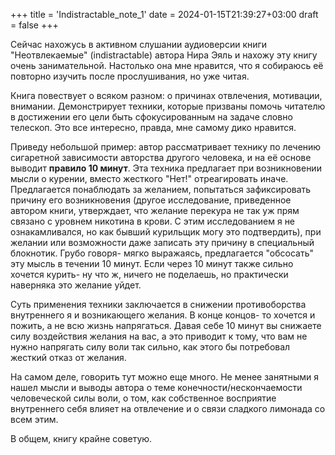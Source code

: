 +++
title = 'Indistractable_note_1'
date = 2024-01-15T21:39:27+03:00
draft = false
+++

Сейчас нахожусь в активном слушании аудиоверсии книги "Неотвлекаемые" (indistractable) автора Нира Эяль и нахожу эту книгу очень занимательной. Настолько она мне нравится, что я собираюсь её повторно изучить после прослушивания, но уже читая.

Книга повествует о всяком разном: о причинах отвлечения, мотивации, внимании. Демонстрирует техники, которые призваны помочь читателю в достижении его цели быть сфокусированным на задаче словно телескоп. Это все интересно, правда, мне самому дико нравится.

Приведу небольшой пример: автор рассматривает технику по лечению сигаретной зависимости авторства другого человека, и на её основе выводит **правило 10 минут**. Эта техника предлагает при возникновении мысли о курении, вместо жесткого "Нет!" отреагировать иначе. Предлагается понаблюдать за желанием, попытаться зафиксировать причину его возникновения (другое исследование, приведенное автором книги, утверждает, что желание перекура не так уж прям связано с уровнем никотина в крови. С этим исследованием я не ознакамливался, но как бывший курильщик могу это подтвердить), при желании или возможности даже записать эту причину в специальный блокнотик. Грубо говоря- мягко выражаясь, предлагается "обсосать" эту мысль в течении 10 минут. Если через 10 минут также сильно хочется курить- ну что ж, ничего не поделаешь, но практически наверняка это желание уйдет.

Суть применения техники заключается в снижении противоборства внутреннего я и возникающего желания. В конце концов- то хочется и пожить, а не всю жизнь напрягаться. Давая себе 10 минут вы снижаете силу воздействия желания на вас, а это приводит к тому, что вам не нужно напрягать силу воли так сильно, как этого бы потребовал жесткий отказ от желания.

На самом деле, говорить тут можно еще много. Не менее занятными я нашел мысли и выводы автора о теме конечности/нескончаемости человеческой силы воли, о том, как собственное восприятие внутреннего себя влияет на отвлечение и о связи сладкого лимонада со всем этим.

В общем, книгу крайне советую.
